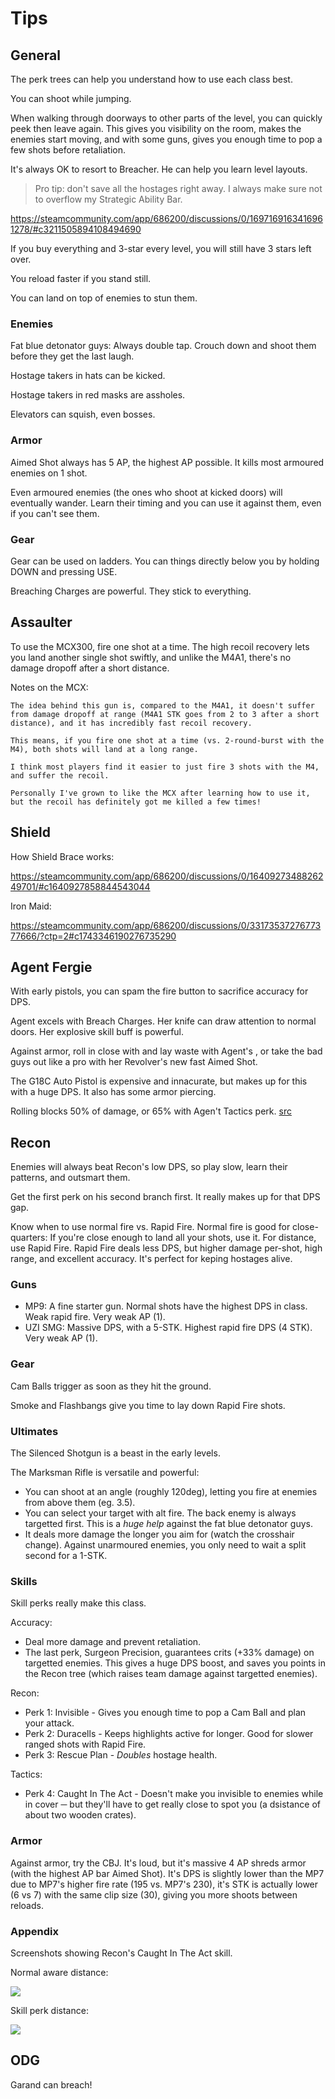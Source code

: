 # Tips

## General

The perk trees can help you understand how to use each class best.

You can shoot while jumping.

When walking through doorways to other parts of the level, you can quickly peek then leave again. This gives you visibility on the room, makes the enemies start moving, and with some guns, gives you enough time to pop a few shots before retaliation.

It's always OK to resort to Breacher. He can help you learn level layouts.

> Pro tip: don't save all the hostages right away. I always make sure not to overflow my Strategic Ability Bar.

https://steamcommunity.com/app/686200/discussions/0/1697169163416961278/#c3211505894108494690

If you buy everything and 3-star every level, you will still have 3 stars left over.

You reload faster if you stand still.

You can land on top of enemies to stun them.

### Enemies

Fat blue detonator guys: Always double tap. Crouch down and shoot them before they get the last laugh.

Hostage takers in hats can be kicked.

Hostage takers in red masks are assholes.

Elevators can squish, even bosses.

### Armor

Aimed Shot always has 5 AP, the highest AP possible. It kills most armoured enemies on 1 shot.

Even armoured enemies (the ones who shoot at kicked doors) will eventually wander. Learn their timing and you can use it against them, even if you can't see them.

### Gear

Gear can be used on ladders. You can things directly below you by holding DOWN and pressing USE.

Breaching Charges are powerful. They stick to everything.


## Assaulter

To use the MCX300, fire one shot at a time. The high recoil recovery lets you land another single shot swiftly, and unlike the M4A1, there's no damage dropoff after a short distance.

Notes on the MCX:

	The idea behind this gun is, compared to the M4A1, it doesn't suffer from damage dropoff at range (M4A1 STK goes from 2 to 3 after a short distance), and it has incredibly fast recoil recovery.

	This means, if you fire one shot at a time (vs. 2-round-burst with the M4), both shots will land at a long range.

	I think most players find it easier to just fire 3 shots with the M4, and suffer the recoil.

	Personally I've grown to like the MCX after learning how to use it, but the recoil has definitely got me killed a few times!


## Shield

How Shield Brace works:

https://steamcommunity.com/app/686200/discussions/0/1640927348826249701/#c1640927858844543044

Iron Maid:

https://steamcommunity.com/app/686200/discussions/0/3317353727677377666/?ctp=2#c1743346190276735290

## Agent Fergie

With early pistols, you can spam the fire button to sacrifice accuracy for DPS.

Agent excels with Breach Charges. Her knife can draw attention to normal doors. Her explosive skill buff is powerful.

Against armor, roll in close with and lay waste with Agent's , or take the bad guys out like a pro with her Revolver's new fast Aimed Shot.

The G18C Auto Pistol is expensive and innacurate, but makes up for this with a huge DPS. It also has some armor piercing.

Rolling blocks 50% of damage, or 65% with Agen't Tactics perk.
[src](https://steamcommunity.com/app/686200/discussions/0/3183345000083186460/?ctp=14#c1696046342868246863)


## Recon

Enemies will always beat Recon's low DPS, so play slow, learn their patterns, and outsmart them.

Get the first perk on his second branch first. It really makes up for that DPS gap.

Know when to use normal fire vs. Rapid Fire. Normal fire is good for close-quarters: If you're close enough to land all your shots, use it. For distance, use Rapid Fire. Rapid Fire deals less DPS, but higher damage per-shot, high range, and excellent accuracy. It's perfect for keping hostages alive.

### Guns

- MP9: A fine starter gun. Normal shots have the highest DPS in class. Weak rapid fire. Very weak AP (1).
- UZI SMG: Massive DPS, with a 5-STK. Highest rapid fire DPS (4 STK). Very weak AP (1).

### Gear

Cam Balls trigger as soon as they hit the ground.

Smoke and Flashbangs give you time to lay down Rapid Fire shots.

### Ultimates

The Silenced Shotgun is a beast in the early levels.

The Marksman Rifle is versatile and powerful:

- You can shoot at an angle (roughly 120deg), letting you fire at enemies from above them (eg. 3.5).
- You can select your target with alt fire. The back enemy is always targetted first. This is a _huge help_ against the fat blue detonator guys.
- It deals more damage the longer you aim for (watch the crosshair change). Against unarmoured enemies, you only need to wait a split second for a 1-STK.

### Skills

Skill perks really make this class.

Accuracy:

- Deal more damage and prevent retaliation.
- The last perk, Surgeon Precision, guarantees crits (+33% damage) on targetted enemies. This gives a huge DPS boost, and saves you points in the Recon tree (which raises team damage against targetted enemies).

Recon:

- Perk 1: Invisible - Gives you enough time to pop a Cam Ball and plan your attack.
- Perk 2: Duracells - Keeps highlights active for longer. Good for slower ranged shots with Rapid Fire.
- Perk 3: Rescue Plan - _Doubles_ hostage health.

Tactics:

- Perk 4: Caught In The Act - Doesn't make you invisible to enemies while in cover ─ but they'll have to get really close to spot you (a dsistance of about two wooden crates).

### Armor

Against armor, try the CBJ. It's loud, but it's massive 4 AP shreds armor (with the highest AP bar Aimed Shot). It's DPS is slightly lower than the MP7 due to MP7's higher fire rate (195 vs. MP7's 230), it's STK is actually lower (6 vs 7) with the same clip size (30), giving you more shoots between reloads.

### Appendix

Screenshots showing Recon's Caught In The Act skill.

Normal aware distance:

![](media/recon-cover-1.png)

Skill perk distance:

![](media/recon-cover-2.png)


## ODG

Garand can breach!
